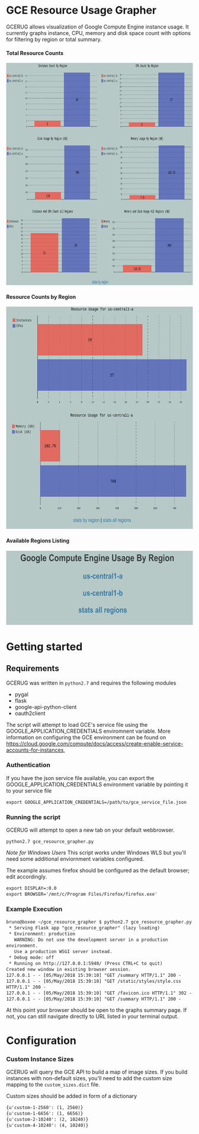 # GCE Resource Usage Grapher

GCERUG allows visualization of Google Compute Engine instance usage. It currently graphs instance, CPU, memory and disk space count with options for filtering by region or total summary.

#### Total Resource Counts

<p align="center">
  <img width="700" height="600" src="https://github.com/bmarcuche/gce_resource_grapher/blob/master/doc/gce_summary_stats.png">
</p>

#### Resource Counts by Region

<p align="center">
  <img width="700" height="600" src="https://github.com/bmarcuche/gce_resource_grapher/blob/master/doc/gce_stats_by_region.png">
</p>

#### Available Regions Listing

<p align="center">
  <img width="700" height="200" src="https://github.com/bmarcuche/gce_resource_grapher/blob/master/doc/gce_by_region.png">
</p>

# Getting started

## Requirements

GCERUG was written in `python2.7` and requires the following modules
* pygal
* flask
* google-api-python-client
* oauth2client

The script will attempt to load GCE's service file using the GOOGLE_APPLICATION_CREDENTIALS enviromnent variable. 
More information on configuring the GCE environment can be found on https://cloud.google.com/compute/docs/access/create-enable-service-accounts-for-instances,

### Authentication

If you have the json service file available, you can export the GOOGLE_APPLICATION_CREDENTIALS environment variable by pointing it to your service file
```
export GOOGLE_APPLICATION_CREDENTIALS=/path/to/gce_service_file.json
```
### Running the script
GCERUG will attempt to open a new tab on your default webbrowser.  
```
python2.7 gce_resource_grapher.py
```
*Note for Windows Users*  This script works under Windows WLS but you'll need some additional enviornment variables configured.  

The example assumes firefox should be configured as the default browser; edit accordingly.
```
export DISPLAY=:0.0
export BROWSER='/mnt/c/Program Files/Firefox/firefox.exe'
````
### Example Execution
```
bruno@boxee ~/gce_resource_grapher $ python2.7 gce_resource_grapher.py 
 * Serving Flask app "gce_resource_grapher" (lazy loading)
 * Environment: production
   WARNING: Do not use the development server in a production environment.
   Use a production WSGI server instead.
 * Debug mode: off
 * Running on http://127.0.0.1:5940/ (Press CTRL+C to quit)
Created new window in existing browser session.
127.0.0.1 - - [05/May/2018 15:39:10] "GET /summary HTTP/1.1" 200 -
127.0.0.1 - - [05/May/2018 15:39:10] "GET /static/styles/style.css HTTP/1.1" 200 -
127.0.0.1 - - [05/May/2018 15:39:10] "GET /favicon.ico HTTP/1.1" 302 -
127.0.0.1 - - [05/May/2018 15:39:10] "GET /summary HTTP/1.1" 200 -
```
At this point your browser should be open to the graphs summary page.  If not, you can still navigate directly to URL listed in your terminal output.

# Configuration
### Custom Instance Sizes
GCERUG will query the GCE API to build a map of image sizes.  If you build instances with non-default sizes, you'll need to add the custom size mapping to the `custom_sizes.dict` file.

Custom sizes should be added in form of a dictionary
```
{u'custom-1-2560': (1, 2560)}
{u'custom-1-6656': (1, 6656)}
{u'custom-2-10240': (2, 10240)}
{u'custom-4-10240': (4, 10240)}
```


